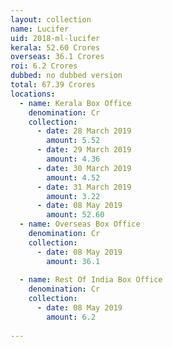 ```yaml
---
layout: collection
name: Lucifer
uid: 2018-ml-lucifer
kerala: 52.60 Crores
overseas: 36.1 Crores
roi: 6.2 Crores
dubbed: no dubbed version
total: 67.39 Crores
locations:
  - name: Kerala Box Office
    denomination: Cr
    collection:
      - date: 28 March 2019
        amount: 5.52
      - date: 29 March 2019
        amount: 4.36
      - date: 30 March 2019
        amount: 4.52
      - date: 31 March 2019
        amount: 3.22
      - date: 08 May 2019
        amount: 52.60
  - name: Overseas Box Office 
    denomination: Cr
    collection:
      - date: 08 May 2019
        amount: 36.1
      
  - name: Rest Of India Box Office 
    denomination: Cr
    collection:
      - date: 08 May 2019
        amount: 6.2
      
---
```

